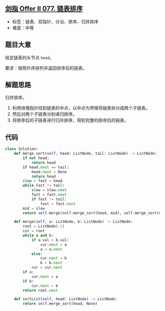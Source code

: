 ## [剑指 Offer II 077. 链表排序](https://leetcode-cn.com/problems/7WHec2/)

- 标签：链表、双指针、分治、排序、归并排序
- 难度：中等

## 题目大意

给定链表的头节点 `head`。

要求：按照升序排列并返回排序后的链表。

## 解题思路

归并排序。

1. 利用快慢指针找到链表的中点，以中点为界限将链表拆分成两个子链表。
2. 然后对两个子链表分别递归排序。
3. 将排序后的子链表进行归并排序，得到完整的排序后的链表。

## 代码

```Python
class Solution:
    def merge_sort(self, head: ListNode, tail: ListNode) -> ListNode:
        if not head:
            return head
        if head.next == tail:
            head.next = None
            return head
        slow = fast = head
        while fast != tail:
            slow = slow.next
            fast = fast.next
            if fast != tail:
                fast = fast.next
        mid = slow
        return self.merge(self.merge_sort(head, mid), self.merge_sort(mid, tail))

    def merge(self, a: ListNode, b: ListNode) -> ListNode:
        root = ListNode(-1)
        cur = root
        while a and b:
            if a.val < b.val:
                cur.next = a
                a = a.next
            else:
                cur.next = b
                b = b.next
            cur = cur.next
        if a:
            cur.next = a
        if b:
            cur.next = b
        return root.next

    def sortList(self, head: ListNode) -> ListNode:
        return self.merge_sort(head, None)
```

